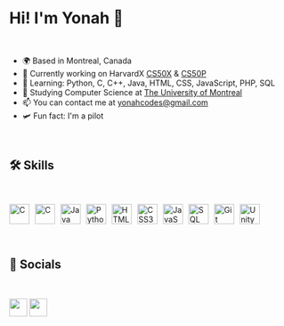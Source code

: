 # Hi! I'm Yonah 👋
<br>

- 🌍 Based in Montreal, Canada
- 🔭 Currently working on HarvardX [CS50X](https://cs50.harvard.edu/x/2025/) & [CS50P](https://cs50.harvard.edu/python/2022/)
- 🧠 Learning: Python, C, C++, Java, HTML, CSS, JavaScript, PHP, SQL
- 🚀 Studying Computer Science at [The University of Montreal](https://diro.umontreal.ca/english/home/)
- 📫 You can contact me at [yonahcodes@gmail.com](mailto:yonahcodes@gmail.com)
- 🛩️ Fun fact: I'm a pilot

<br>

## 🛠️ Skills

<br>

<p style="display: flex; gap: 10px; align-items: center; justify-content: flex-start; text-align: left;">
  <a href="https://www.w3schools.com/c/index.php" target="_blank" rel="noopener noreferrer" style="text-decoration: none;"><img src="https://cdn.jsdelivr.net/gh/devicons/devicon@latest/icons/c/c-original.svg" width="36" height="36" alt="C"/></a>
  <a href="https://www.learncpp.com/" target="_blank" rel="noopener noreferrer" style="text-decoration: none;"><img src="https://cdn.jsdelivr.net/gh/devicons/devicon@latest/icons/cplusplus/cplusplus-original.svg" width="36" height="36" alt="C"/></a>
  <a href="https://www.java.com/" target="_blank" rel="noopener noreferrer" style="text-decoration: none;"><img src="https://cdn.jsdelivr.net/gh/devicons/devicon@latest/icons/java/java-original.svg" width="36" height="36" alt="Java"/></a>
  <a href="https://www.python.org/" target="_blank" rel="noopener noreferrer"><img src="https://cdn.jsdelivr.net/gh/devicons/devicon@latest/icons/python/python-original.svg" width="36" height="36" alt="Python"/></a>
  <a href="https://developer.mozilla.org/en-US/docs/Web/HTML" target="_blank" rel="noopener noreferrer"><img src="https://cdn.jsdelivr.net/gh/devicons/devicon@latest/icons/html5/html5-original.svg" width="36" height="36" alt="HTML5"/></a>
  <a href="https://developer.mozilla.org/en-US/docs/Web/CSS" target="_blank" rel="noopener noreferrer"><img src="https://cdn.jsdelivr.net/gh/devicons/devicon@latest/icons/css3/css3-original.svg" width="36" height="36" alt="CSS3"/></a>
  <a href="https://developer.mozilla.org/en-US/docs/Web/JavaScript" target="_blank" rel="noopener noreferrer"><img src="https://cdn.jsdelivr.net/gh/devicons/devicon@latest/icons/javascript/javascript-original.svg" width="36" height="36" alt="JavaScript"/></a>
  <a href="https://developer.mozilla.org/en-US/docs/Glossary/SQL" target="_blank" rel="noopener noreferrer"><img src="https://cdn.jsdelivr.net/gh/devicons/devicon@latest/icons/azuresqldatabase/azuresqldatabase-original.svg" width="36" height="36" alt="SQL"/></a>
  <a href="https://git-scm.com/" target="_blank" rel="noopener noreferrer"><img src="https://cdn.jsdelivr.net/gh/devicons/devicon@latest/icons/git/git-original.svg" width="36" height="36" alt="Git"/></a>
  <a href="https://unity.com/" target="_blank" rel="noopener noreferrer"><img src="https://cdn.jsdelivr.net/gh/devicons/devicon@latest/icons/unity/unity-original.svg" width="36" height="36" alt="Unity"/></a>
</p>
<br>

## 📱 Socials
<br>
<p align="left">
  <a href="https://twitter.com/yonahcodes" target="_blank" rel="noopener noreferrer"><img src="https://raw.githubusercontent.com/danielcranney/readme-generator/main/public/icons/socials/twitter.svg" width="32" height="32" /></a>
  <a href="https://discord.com/users/1206466272334708736" target="_blank" rel="noopener noreferrer"><img src="https://raw.githubusercontent.com/danielcranney/readme-generator/main/public/icons/socials/discord.svg" width="32" height="32" /></a></p>
